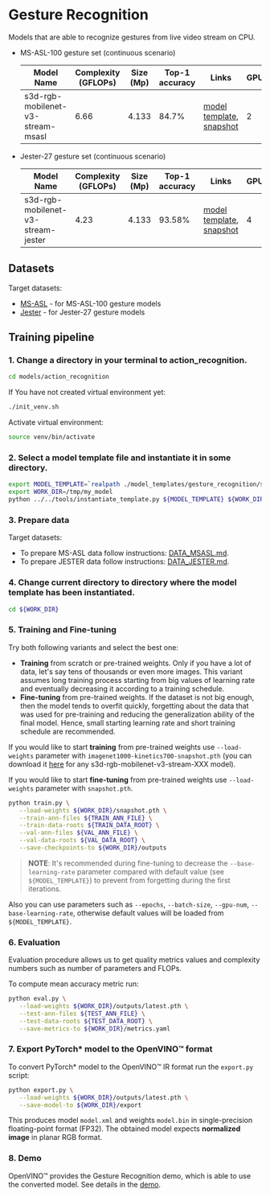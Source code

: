 # Gesture Recognition

Models that are able to recognize gestures from live video stream on CPU.

* MS-ASL-100 gesture set (continuous scenario)

  | Model Name                        | Complexity (GFLOPs) | Size (Mp) | Top-1 accuracy  | Links                                                                                                                                                                                           | GPU_NUM |
  | --------------------------------- | ------------------- | --------- | --------------- | ----------------------------------------------------------------------------------------------------------------------------------------------------------------------------------------------- | ------- |
  | s3d-rgb-mobilenet-v3-stream-msasl | 6.66	            | 4.133     | 84.7%           | [model template](s3d-rgb-mobilenet-v3-stream-msasl/template.yaml), [snapshot](https://download.01.org/opencv/openvino_training_extensions/models/asl/s3d-mobilenetv3-large-statt-msasl1000.pth) | 2       |

* Jester-27 gesture set (continuous scenario)

  | Model Name                         | Complexity (GFLOPs) | Size (Mp) | Top-1 accuracy | Links                                                                                                                                                                                          | GPU_NUM |
  | ---------------------------------- | ------------------- | --------- | -------------- | ---------------------------------------------------------------------------------------------------------------------------------------------------------------------------------------------- | ------- |
  | s3d-rgb-mobilenet-v3-stream-jester | 4.23	             | 4.133     | 93.58%         | [model template](s3d-rgb-mobilenet-v3-stream-jester/template.yaml), [snapshot](https://docs.google.com/uc?export=download&id=1lDm2qOxMRyXZW6y7owlQBv8SGvGIKpcX)                                | 4       |

## Datasets

Target datasets:
* [MS-ASL](https://www.microsoft.com/en-us/research/project/ms-asl/#!downloads) - for MS-ASL-100 gesture models
* [Jester](https://20bn.com/datasets/jester) - for Jester-27 gesture models

## Training pipeline

### 1. Change a directory in your terminal to action_recognition.

```bash
cd models/action_recognition
```
If You have not created virtual environment yet:
```bash
./init_venv.sh
```
Activate virtual environment:
```bash
source venv/bin/activate
```

### 2. Select a model template file and instantiate it in some directory.

```bash
export MODEL_TEMPLATE=`realpath ./model_templates/gesture_recognition/s3d-rgb-mobilenet-v3-stream-msasl/template.yaml`
export WORK_DIR=/tmp/my_model
python ../../tools/instantiate_template.py ${MODEL_TEMPLATE} ${WORK_DIR}
```

### 3. Prepare data

Target datasets:
* To prepare MS-ASL data follow instructions: [DATA_MSASL.md](./DATA_MSASL.md).
* To prepare JESTER data follow instructions: [DATA_JESTER.md](./DATA_JESTER.md).

### 4. Change current directory to directory where the model template has been instantiated.

```bash
cd ${WORK_DIR}
```

### 5. Training and Fine-tuning

Try both following variants and select the best one:

* **Training** from scratch or pre-trained weights. Only if you have a lot of data, let's say tens of thousands or even more images. This variant assumes long training process starting from big values of learning rate and eventually decreasing it according to a training schedule.
* **Fine-tuning** from pre-trained weights. If the dataset is not big enough, then the model tends to overfit quickly, forgetting about the data that was used for pre-training and reducing the generalization ability of the final model. Hence, small starting learning rate and short training schedule are recommended.

If you would like to start **training** from pre-trained weights use `--load-weights` parameter with `imagenet1000-kinetics700-snapshot.pth` (you can download it [here](https://download.01.org/opencv/openvino_training_extensions/models/asl/s3d-mobilenetv3-large-statt-kinetics700.pth) for any s3d-rgb-mobilenet-v3-stream-XXX model).

If you would like to start **fine-tuning** from pre-trained weights use `--load-weights` parameter with `snapshot.pth`.

```bash
python train.py \
   --load-weights ${WORK_DIR}/snapshot.pth \
   --train-ann-files ${TRAIN_ANN_FILE} \
   --train-data-roots ${TRAIN_DATA_ROOT} \
   --val-ann-files ${VAL_ANN_FILE} \
   --val-data-roots ${VAL_DATA_ROOT} \
   --save-checkpoints-to ${WORK_DIR}/outputs
```

> **NOTE**: It's recommended during fine-tuning to decrease the `--base-learning-rate` parameter compared with default value (see `${MODEL_TEMPLATE}`) to prevent from forgetting during the first iterations.

Also you can use parameters such as `--epochs`, `--batch-size`, `--gpu-num`, `--base-learning-rate`, otherwise default values will be loaded from `${MODEL_TEMPLATE}`.

### 6. Evaluation

Evaluation procedure allows us to get quality metrics values and complexity numbers such as number of parameters and FLOPs.

To compute mean accuracy metric run:

```bash
python eval.py \
   --load-weights ${WORK_DIR}/outputs/latest.pth \
   --test-ann-files ${TEST_ANN_FILE} \
   --test-data-roots ${TEST_DATA_ROOT} \
   --save-metrics-to ${WORK_DIR}/metrics.yaml
```

### 7. Export PyTorch\* model to the OpenVINO™ format

To convert PyTorch\* model to the OpenVINO™ IR format run the `export.py` script:

```bash
python export.py \
   --load-weights ${WORK_DIR}/outputs/latest.pth \
   --save-model-to ${WORK_DIR}/export
```

This produces model `model.xml` and weights `model.bin` in single-precision floating-point format
(FP32). The obtained model expects **normalized image** in planar RGB format.

### 8. Demo

OpenVINO™ provides the Gesture Recognition demo, which is able to use the converted model. See details in the [demo](https://github.com/openvinotoolkit/open_model_zoo/tree/develop/demos/gesture_recognition_demo/python).
